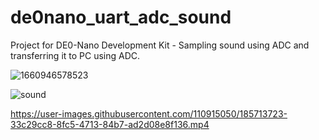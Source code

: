 # de0nano_uart_adc_sound
Project for DE0-Nano Development Kit - Sampling sound using ADC and transferring it to PC using ADC.

![1660946578523](https://user-images.githubusercontent.com/110915050/185734482-dd1e9477-cb90-411c-ad1c-ea266eb55e91.jpg)


![sound](https://user-images.githubusercontent.com/110915050/185713516-96189cf5-aea4-4ba9-b58b-00dba5e2bd87.jpg)

https://user-images.githubusercontent.com/110915050/185713723-33c29cc8-8fc5-4713-84b7-ad2d08e8f136.mp4

